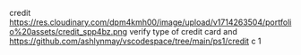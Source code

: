credit
https://res.cloudinary.com/dpm4kmh00/image/upload/v1714263504/portfolio%20assets/credit_spp4bz.png
verify type of credit card and 
https://github.com/ashlynmay/vscodespace/tree/main/ps1/credit
c
1